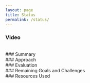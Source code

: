 ```yaml
---
layout: page
title: Status
permalink: /status/
---
```


### Video





<br />
### Summary 





<br />
### Approach



<br />
### Evaluation




<br />
### Remaining Goals and Challenges 




<br />
### Resources Used